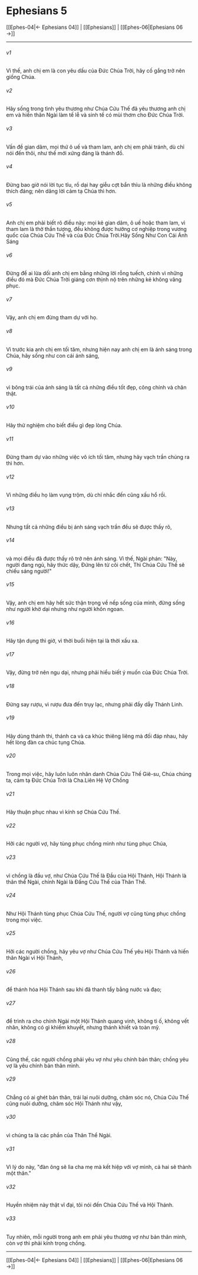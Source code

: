 # Ephesians 5

[[Ephes-04|← Ephesians 04]] | [[Ephesians]] | [[Ephes-06|Ephesians 06 →]]
***



###### v1 
Vì thế, anh chị em là con yêu dấu của Đức Chúa Trời, hãy cố gắng trở nên giống Chúa. 

###### v2 
Hãy sống trong tình yêu thương như Chúa Cứu Thế đã yêu thương anh chị em và hiến thân Ngài làm tế lễ và sinh tế có mùi thơm cho Đức Chúa Trời. 

###### v3 
Vấn đề gian dâm, mọi thứ ô uế và tham lam, anh chị em phải tránh, dù chỉ nói đến thôi, như thế mới xứng đáng là thánh đồ. 

###### v4 
Đừng bao giờ nói lời tục tĩu, rồ dại hay giễu cợt bẩn thỉu là những điều không thích đáng; nên dâng lời cảm tạ Chúa thì hơn. 

###### v5 
Anh chị em phải biết rõ điều này: mọi kẻ gian dâm, ô uế hoặc tham lam, vì tham lam là thờ thần tượng, đều không được hưởng cơ nghiệp trong vương quốc của Chúa Cứu Thế và của Đức Chúa Trời.Hãy Sống Như Con Cái Ánh Sáng 

###### v6 
Đừng để ai lừa dối anh chị em bằng những lời rỗng tuếch, chính vì những điều đó mà Đức Chúa Trời giáng cơn thịnh nộ trên những kẻ không vâng phục. 

###### v7 
Vậy, anh chị em đừng tham dự với họ. 

###### v8 
Vì trước kia anh chị em tối tăm, nhưng hiện nay anh chị em là ánh sáng trong Chúa, hãy sống như con cái ánh sáng, 

###### v9 
vì bông trái của ánh sáng là tất cả những điều tốt đẹp, công chính và chân thật. 

###### v10 
Hãy thử nghiệm cho biết điều gì đẹp lòng Chúa. 

###### v11 
Đừng tham dự vào những việc vô ích tối tăm, nhưng hãy vạch trần chúng ra thì hơn. 

###### v12 
Vì những điều họ làm vụng trộm, dù chỉ nhắc đến cũng xấu hổ rồi. 

###### v13 
Nhưng tất cả những điều bị ánh sáng vạch trần đều sẽ được thấy rõ, 

###### v14 
và mọi điều đã được thấy rõ trở nên ánh sáng. Vì thế, Ngài phán: "Này, người đang ngủ, hãy thức dậy, Đứng lên từ cõi chết, Thì Chúa Cứu Thế sẽ chiếu sáng người!" 

###### v15 
Vậy, anh chị em hãy hết sức thận trọng về nếp sống của mình, đừng sống như người khờ dại nhưng như người khôn ngoan. 

###### v16 
Hãy tận dụng thì giờ, vì thời buổi hiện tại là thời xấu xa. 

###### v17 
Vậy, đừng trở nên ngu dại, nhưng phải hiểu biết ý muốn của Đức Chúa Trời. 

###### v18 
Đừng say rượu, vì rượu đưa đến trụy lạc, nhưng phải đầy dẫy Thánh Linh. 

###### v19 
Hãy dùng thánh thi, thánh ca và ca khúc thiêng liêng mà đối đáp nhau, hãy hết lòng đàn ca chúc tụng Chúa. 

###### v20 
Trong mọi việc, hãy luôn luôn nhân danh Chúa Cứu Thế Giê-su, Chúa chúng ta, cảm tạ Đức Chúa Trời là Cha.Liên Hệ Vợ Chồng 

###### v21 
Hãy thuận phục nhau vì kính sợ Chúa Cứu Thế. 

###### v22 
Hỡi các người vợ, hãy tùng phục chồng mình như tùng phục Chúa, 

###### v23 
vì chồng là đầu vợ, như Chúa Cứu Thế là Đầu của Hội Thánh, Hội Thánh là thân thể Ngài, chính Ngài là Đấng Cứu Thế của Thân Thể. 

###### v24 
Như Hội Thánh tùng phục Chúa Cứu Thế, người vợ cũng tùng phục chồng trong mọi việc. 

###### v25 
Hỡi các người chồng, hãy yêu vợ như Chúa Cứu Thế yêu Hội Thánh và hiến thân Ngài vì Hội Thánh, 

###### v26 
để thánh hóa Hội Thánh sau khi đã thanh tẩy bằng nước và đạo; 

###### v27 
để trình ra cho chính Ngài một Hội Thánh quang vinh, không tì ố, không vết nhăn, không có gì khiếm khuyết, nhưng thánh khiết và toàn mỹ. 

###### v28 
Cũng thế, các người chồng phải yêu vợ như yêu chính bản thân; chồng yêu vợ là yêu chính bản thân mình. 

###### v29 
Chẳng có ai ghét bản thân, trái lại nuôi dưỡng, chăm sóc nó, Chúa Cứu Thế cũng nuôi dưỡng, chăm sóc Hội Thánh như vậy, 

###### v30 
vì chúng ta là các phần của Thân Thể Ngài. 

###### v31 
Vì lý do này, "đàn ông sẽ lìa cha mẹ mà kết hiệp với vợ mình, cả hai sẽ thành một thân." 

###### v32 
Huyền nhiệm này thật vĩ đại, tôi nói đến Chúa Cứu Thế và Hội Thánh. 

###### v33 
Tuy nhiên, mỗi người trong anh em phải yêu thương vợ như bản thân mình, còn vợ thì phải kính trọng chồng.

***
[[Ephes-04|← Ephesians 04]] | [[Ephesians]] | [[Ephes-06|Ephesians 06 →]]
